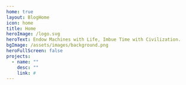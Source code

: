 ```yaml
---
home: true
layout: BlogHome
icon: home
title: Home
heroImage: /logo.svg
heroText: Endow Machines with Life, Imbue Time with Civilization.
bgImage: /assets/images/background.png
heroFullScreen: false
projects:
  - name: ""
    desc: ""
    link: #
---
```

